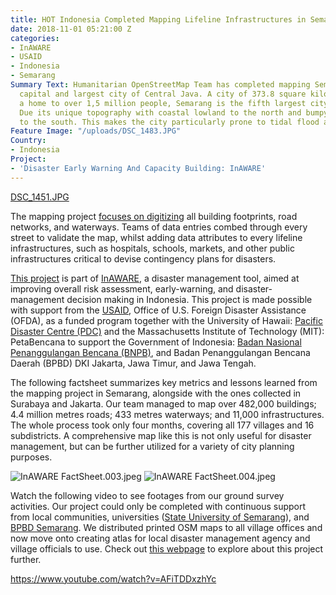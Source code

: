 ```yaml
---
title: HOT Indonesia Completed Mapping Lifeline Infrastructures in Semarang
date: 2018-11-01 05:21:00 Z
categories:
- InAWARE
- USAID
- Indonesia
- Semarang
Summary Text: Humanitarian OpenStreetMap Team has completed mapping Semarang, the
  capital and largest city of Central Java. A city of 373.8 square kilometres and
  a home to over 1,5 million people, Semarang is the fifth largest city in Indonesia.
  Due its unique topography with coastal lowland to the north and bumpy highlands
  to the south. This makes the city particularly prone to tidal flood and landslides.
Feature Image: "/uploads/DSC_1483.JPG"
Country:
- Indonesia
Project:
- 'Disaster Early Warning And Capacity Building: InAWARE'
---
```


[DSC_1451.JPG](/uploads/DSC_1451.JPG)

The mapping project [focuses on digitizing](https://www.hotosm.org/updates/2018-03-12_hot_inaware_project_relocates_to_mapping_lifeline_infrastructures_in_semarang) all building footprints, road networks, and waterways. Teams of data entries combed through every street to validate the map, whilst adding data attributes to every lifeline infrastructures, such as hospitals, schools, markets, and other public infrastructures critical to devise contingency plans for disasters.

[This project](https://www.hotosm.org/projects/disaster-early-warning-and-capacity-building-inaware) is part of [InAWARE](http://inaware.bnpb.go.id/inaware/), a disaster management tool, aimed at improving overall risk assessment, early-warning, and disaster-management decision making in Indonesia. This project is made possible with support from the [USAID](https://www.usaid.gov), Office of U.S. Foreign Disaster Assistance (OFDA), as a funded program together with the University of Hawaii: [Pacific Disaster Centre (PDC)](http://www.pdc.org/) and the Massachusetts Institute of Technology (MIT): PetaBencana to support the Government of Indonesia: [Badan Nasional Penanggulangan Bencana (BNPB)](http://www.bnpb.go.id/), and Badan Penanggulangan Bencana Daerah (BPBD) DKI Jakarta, Jawa Timur, and Jawa Tengah.

The following factsheet summarizes key metrics and lessons learned from the mapping project in Semarang, alongside with the ones collected in Surabaya and Jakarta. Our team managed to map over 482,000 buildings; 4.4 million metres roads; 433 metres waterways; and 11,000 infrastructures. The whole process took only four months, covering all 177 villages and 16 subdistricts. A comprehensive map like this is not only useful for disaster management, but can be further utilized for a variety of city planning purposes.

![InAWARE FactSheet.003.jpeg](/uploads/InAWARE%20FactSheet.003.jpeg)
![InAWARE FactSheet.004.jpeg](/uploads/InAWARE%20FactSheet.004.jpeg)

Watch the following video to see footages from our ground survey activities. Our project could only be completed with continuous support from local communities, universities ([State University of Semarang](https://unnes.ac.id)), and [BPBD Semarang](http://bpbd.semarangkota.go.id). We distributed printed OSM maps to all village offices and now move onto creating atlas for local disaster management agency and village officials to use. Check out [this webpage](https://openstreetmap.id/en/pemetaan-hot-pdc/) to explore about this project further.

[https://www.youtube.com/watch?v=AFiTDDxzhYc ](https://www.youtube.com/watch?v=AFiTDDxzhYc )
